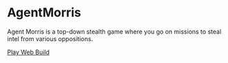 # AgentMorris
 
Agent Morris is a top-down stealth game where you go on missions to steal intel from various oppositions.

[Play Web Build](https://abbynode.github.io/AgentMorris/)

